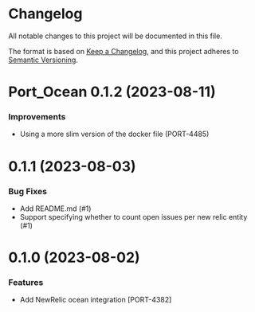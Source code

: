 # Changelog

All notable changes to this project will be documented in this file.

The format is based on [Keep a Changelog](https://keepachangelog.com/en/1.0.0/),
and this project adheres to [Semantic Versioning](https://semver.org/spec/v2.0.0.html).

<!-- towncrier release notes start -->

# Port_Ocean 0.1.2 (2023-08-11)

### Improvements

- Using a more slim version of the docker file (PORT-4485)


0.1.1 (2023-08-03)
==================

### Bug Fixes

- Add README.md (#1)
- Support specifying whether to count open issues per new relic entity (#1)


0.1.0 (2023-08-02)
==================

### Features

- Add NewRelic ocean integration [PORT-4382]
